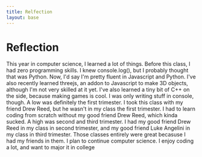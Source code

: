 ```yaml
---
title: Relfection
layout: base
---
```


# Reflection

This year in computer science, I learned a lot of things. Before this class, I had zero programming skills. I knew console.log(), but I probably thought that was Python. Now, I'd say I'm pretty fluent in Javascript and Python. I've also recently learned threejs, an addon to Javascript to make 3D objects, although I'm not very skilled at it yet. I've also learned a tiny bit of C++ on the side, because making games is cool. I was only writing stuff in console, though. A low was definitely the first trimester. I took this class with my friend Drew Reed, but he wasn't in my class the first trimester. I had to learn coding from scratch without my good friend Drew Reed, which kinda sucked. A high was second and third trimester. I had my good friend Drew Reed in my class in second trimester, and my good friend Luke Angelini in my class in third trimester. Those classes entirely were great becasuse I had my friends in them. I plan to continue computer science. I enjoy coding a lot, and want to major it in college
